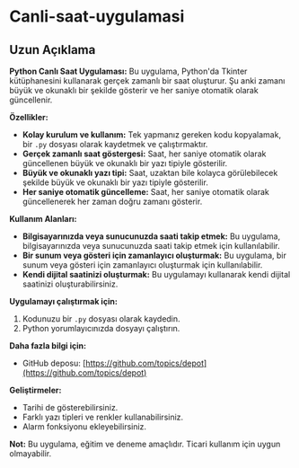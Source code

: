 # Canli-saat-uygulamasi

## Uzun Açıklama

**Python Canlı Saat Uygulaması:** Bu uygulama, Python'da Tkinter kütüphanesini kullanarak gerçek zamanlı bir saat oluşturur. Şu anki zamanı büyük ve okunaklı bir şekilde gösterir ve her saniye otomatik olarak güncellenir.

**Özellikler:**

* **Kolay kurulum ve kullanım:** Tek yapmanız gereken kodu kopyalamak, bir `.py` dosyası olarak kaydetmek ve çalıştırmaktır.
* **Gerçek zamanlı saat göstergesi:** Saat, her saniye otomatik olarak güncellenen büyük ve okunaklı bir yazı tipiyle gösterilir.
* **Büyük ve okunaklı yazı tipi:** Saat, uzaktan bile kolayca görülebilecek şekilde büyük ve okunaklı bir yazı tipiyle gösterilir.
* **Her saniye otomatik güncelleme:** Saat, her saniye otomatik olarak güncellenerek her zaman doğru zamanı gösterir.

**Kullanım Alanları:**

* **Bilgisayarınızda veya sunucunuzda saati takip etmek:** Bu uygulama, bilgisayarınızda veya sunucunuzda saati takip etmek için kullanılabilir.
* **Bir sunum veya gösteri için zamanlayıcı oluşturmak:** Bu uygulama, bir sunum veya gösteri için zamanlayıcı oluşturmak için kullanılabilir.
* **Kendi dijital saatinizi oluşturmak:** Bu uygulamayı kullanarak kendi dijital saatinizi oluşturabilirsiniz.

**Uygulamayı çalıştırmak için:**

1. Kodunuzu bir `.py` dosyası olarak kaydedin.
2. Python yorumlayıcınızda dosyayı çalıştırın.

**Daha fazla bilgi için:**

* GitHub deposu: [https://github.com/topics/depot](https://github.com/topics/depot)

**Geliştirmeler:**

* Tarihi de gösterebilirsiniz.
* Farklı yazı tipleri ve renkler kullanabilirsiniz.
* Alarm fonksiyonu ekleyebilirsiniz.

**Not:** Bu uygulama, eğitim ve deneme amaçlıdır. Ticari kullanım için uygun olmayabilir.
